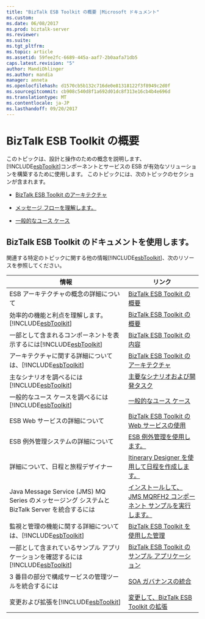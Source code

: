 ```yaml
---
title: "BizTalk ESB Toolkit の概要 |Microsoft ドキュメント"
ms.custom: 
ms.date: 06/08/2017
ms.prod: biztalk-server
ms.reviewer: 
ms.suite: 
ms.tgt_pltfrm: 
ms.topic: article
ms.assetid: 59fee2fc-6689-445a-aaf7-2b0aafa71db5
caps.latest.revision: "5"
author: MandiOhlinger
ms.author: mandia
manager: anneta
ms.openlocfilehash: d1570cb5b132c716de0e81318122f3f8949c2d0f
ms.sourcegitcommit: cb908c540d8f1a692d01dc8f313e16cb4b4e696d
ms.translationtype: MT
ms.contentlocale: ja-JP
ms.lasthandoff: 09/20/2017
---
```

# <a name="getting-started-with-the-biztalk-esb-toolkit"></a>BizTalk ESB Toolkit の概要
このトピックは、設計と操作のための概念を説明します、[!INCLUDE[esbToolkit](../includes/esbtoolkit-md.md)]コンポーネントとサービスの ESB が有効なソリューションを構築するために使用します。 このトピックには、次のトピックのセクションが含まれます。  
  
-   [BizTalk ESB Toolkit のアーキテクチャ](../esb-toolkit/architecture-of-the-biztalk-esb-toolkit.md)  
  
-   [メッセージ フローを理解します。](../esb-toolkit/understanding-message-flow.md)  
  
-   [一般的なユース ケース](../esb-toolkit/typical-use-cases.md)  
  
## <a name="using-the-biztalk-esb-toolkit-documentation"></a>BizTalk ESB Toolkit のドキュメントを使用します。  
 関連する特定のトピックに関する他の情報[!INCLUDE[esbToolkit](../includes/esbtoolkit-md.md)]、次のリソースを参照してください。  
  
|情報|リンク|  
|-----------------|----------|  
|ESB アーキテクチャの概念の詳細について|[BizTalk ESB Toolkit の概要](../esb-toolkit/introduction-to-the-biztalk-esb-toolkit.md)|  
|効率的の機能と利点を理解します。[!INCLUDE[esbToolkit](../includes/esbtoolkit-md.md)]|[BizTalk ESB Toolkit の概要](../esb-toolkit/overview-of-the-biztalk-esb-toolkit.md)|  
|一部として含まれるコンポーネントを表示するには[!INCLUDE[esbToolkit](../includes/esbtoolkit-md.md)]|[BizTalk ESB Toolkit の内容](../esb-toolkit/contents-of-the-biztalk-esb-toolkit.md)|  
|アーキテクチャに関する詳細については、[!INCLUDE[esbToolkit](../includes/esbtoolkit-md.md)]|[BizTalk ESB Toolkit のアーキテクチャ](../esb-toolkit/architecture-of-the-biztalk-esb-toolkit.md)|  
|主なシナリオを調べるには[!INCLUDE[esbToolkit](../includes/esbtoolkit-md.md)]|[主要なシナリオおよび開発タスク](../esb-toolkit/key-scenarios-and-development-tasks.md)|  
|一般的なユース ケースを調べるには[!INCLUDE[esbToolkit](../includes/esbtoolkit-md.md)]|[一般的なユース ケース](../esb-toolkit/typical-use-cases.md)|  
|ESB Web サービスの詳細について|[BizTalk ESB Toolkit の Web サービスの使用](../esb-toolkit/using-the-biztalk-esb-toolkit-web-services.md)|  
|ESB 例外管理システムの詳細について|[ESB 例外管理を使用します。](../esb-toolkit/using-esb-exception-management.md)|  
|詳細について、日程と旅程デザイナー|[Itinerary Designer を使用して日程を作成します。](../esb-toolkit/creating-itineraries-using-itinerary-designer.md)|  
|Java Message Service (JMS) MQ Series のメッセージング システムと BizTalk Server を統合するには|[インストールして、JMS MQRFH2 コンポーネント サンプルを実行します。](../esb-toolkit/installing-and-running-the-jms-mqrfh2-component-sample.md)|  
|監視と管理の機能に関する詳細については、[!INCLUDE[esbToolkit](../includes/esbtoolkit-md.md)]|[BizTalk ESB Toolkit を使用した管理](../esb-toolkit/administration-with-the-biztalk-esb-toolkit.md)|  
|一部として含まれているサンプル アプリケーションを確認するには[!INCLUDE[esbToolkit](../includes/esbtoolkit-md.md)]|[BizTalk ESB Toolkit のサンプル アプリケーション](../esb-toolkit/biztalk-esb-toolkit-sample-applications.md)|  
|3 番目の部分で構成サービスの管理ツールを統合するには|[SOA ガバナンスの統合](../esb-toolkit/soa-governance-integration.md)|  
|変更および拡張を[!INCLUDE[esbToolkit](../includes/esbtoolkit-md.md)]|[変更して、BizTalk ESB Toolkit の拡張](../esb-toolkit/modifying-and-extending-the-biztalk-esb-toolkit.md)|